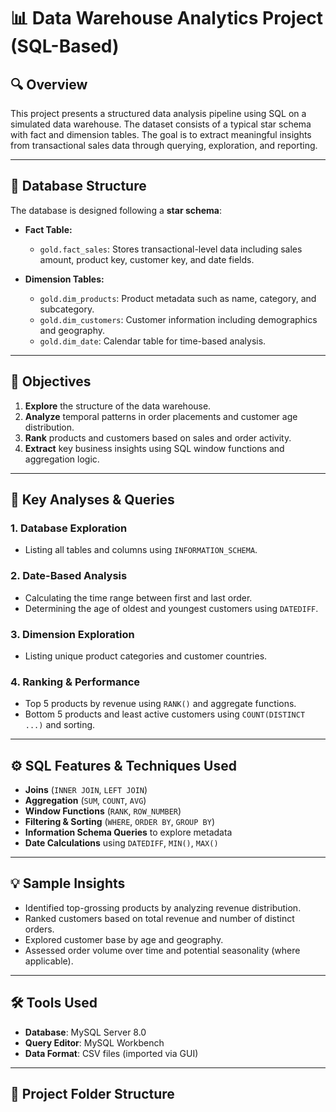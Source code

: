 # 📊 Data Warehouse Analytics Project (SQL-Based)

## 🔍 Overview

This project presents a structured data analysis pipeline using SQL on a simulated data warehouse. The dataset consists of a typical star schema with fact and dimension tables. The goal is to extract meaningful insights from transactional sales data through querying, exploration, and reporting.

---

## 🧱 Database Structure

The database is designed following a **star schema**:

- **Fact Table:**
  - `gold.fact_sales`: Stores transactional-level data including sales amount, product key, customer key, and date fields.

- **Dimension Tables:**
  - `gold.dim_products`: Product metadata such as name, category, and subcategory.
  - `gold.dim_customers`: Customer information including demographics and geography.
  - `gold.dim_date`: Calendar table for time-based analysis.

---

## 🎯 Objectives

1. **Explore** the structure of the data warehouse.
2. **Analyze** temporal patterns in order placements and customer age distribution.
3. **Rank** products and customers based on sales and order activity.
4. **Extract** key business insights using SQL window functions and aggregation logic.

---

## 📌 Key Analyses & Queries

### 1. **Database Exploration**
- Listing all tables and columns using `INFORMATION_SCHEMA`.

### 2. **Date-Based Analysis**
- Calculating the time range between first and last order.
- Determining the age of oldest and youngest customers using `DATEDIFF`.

### 3. **Dimension Exploration**
- Listing unique product categories and customer countries.

### 4. **Ranking & Performance**
- Top 5 products by revenue using `RANK()` and aggregate functions.
- Bottom 5 products and least active customers using `COUNT(DISTINCT ...)` and sorting.

---

## ⚙️ SQL Features & Techniques Used

- **Joins** (`INNER JOIN`, `LEFT JOIN`)
- **Aggregation** (`SUM`, `COUNT`, `AVG`)
- **Window Functions** (`RANK`, `ROW_NUMBER`)
- **Filtering & Sorting** (`WHERE`, `ORDER BY`, `GROUP BY`)
- **Information Schema Queries** to explore metadata
- **Date Calculations** using `DATEDIFF`, `MIN()`, `MAX()`

---

## 💡 Sample Insights

- Identified top-grossing products by analyzing revenue distribution.
- Ranked customers based on total revenue and number of distinct orders.
- Explored customer base by age and geography.
- Assessed order volume over time and potential seasonality (where applicable).

---

## 🛠️ Tools Used

- **Database**: MySQL Server 8.0
- **Query Editor**: MySQL Workbench
- **Data Format**: CSV files (imported via GUI)

---

## 📁 Project Folder Structure


